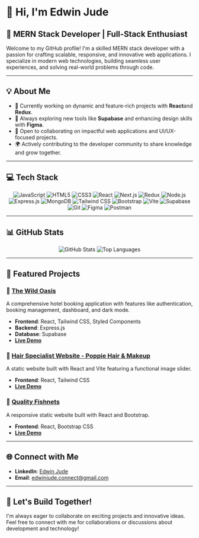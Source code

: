 # 👋 Hi, I'm Edwin Jude  

## 🚀 MERN Stack Developer | Full-Stack Enthusiast  

Welcome to my GitHub profile! I'm a skilled MERN stack developer with a passion for crafting scalable, responsive, and innovative web applications. I specialize in modern web technologies, building seamless user experiences, and solving real-world problems through code.

---

## 💡 About Me  
- 🔭 Currently working on dynamic and feature-rich projects with **React**and **Redux**.  
- 🌱 Always exploring new tools like **Supabase** and enhancing design skills with **Figma**.  
- 💬 Open to collaborating on impactful web applications and UI/UX-focused projects.  
- 🌍 Actively contributing to the developer community to share knowledge and grow together.  

---

## 💻 Tech Stack  

<div align="center">
  <img src="https://img.shields.io/badge/javascript-black?style=for-the-badge&logo=javascript&logoColor=%23F7DF1E" alt="JavaScript" />
  <img src="https://img.shields.io/badge/html5-black?style=for-the-badge&logo=html5&logoColor=%23E34F26" alt="HTML5" />
  <img src="https://img.shields.io/badge/css3-black?style=for-the-badge&logo=css3&logoColor=%231572B6" alt="CSS3" />
  <img src="https://img.shields.io/badge/react-black?style=for-the-badge&logo=react&logoColor=%2361DAFB" alt="React" />
  <img src="https://img.shields.io/badge/next.js-black?style=for-the-badge&logo=next.js&logoColor=white" alt="Next.js" />
  <img src="https://img.shields.io/badge/redux-black?style=for-the-badge&logo=redux&logoColor=%23593d88" alt="Redux" />
  <img src="https://img.shields.io/badge/node.js-black?style=for-the-badge&logo=node.js&logoColor=6DA55F" alt="Node.js" />
  <img src="https://img.shields.io/badge/express.js-black?style=for-the-badge&logo=express&logoColor=%2361DAFB" alt="Express.js" />
  <img src="https://img.shields.io/badge/mongodb-black?style=for-the-badge&logo=mongodb&logoColor=%234ea94b" alt="MongoDB" />
  <img src="https://img.shields.io/badge/tailwindcss-black?style=for-the-badge&logo=tailwind-css&logoColor=%2338B2AC" alt="Tailwind CSS" />
  <img src="https://img.shields.io/badge/bootstrap-black?style=for-the-badge&logo=bootstrap&logoColor=%23563D7C" alt="Bootstrap" />
  <img src="https://img.shields.io/badge/vite-black?style=for-the-badge&logo=vite&logoColor=%23646CFF" alt="Vite" />
  <img src="https://img.shields.io/badge/supabase-black?style=for-the-badge&logo=supabase&logoColor=%233FCF8E" alt="Supabase" />
  <img src="https://img.shields.io/badge/git-black?style=for-the-badge&logo=git&logoColor=%23F05033" alt="Git" />
  <img src="https://img.shields.io/badge/figma-black?style=for-the-badge&logo=figma&logoColor=%23F24E1E" alt="Figma" />
  <img src="https://img.shields.io/badge/postman-black?style=for-the-badge&logo=postman&logoColor=FF6C37" alt="Postman" />
</div>

---

## 📊 GitHub Stats  

<div align="center">
  <div>
    <tr>
      <td>
        <img src="https://github-readme-stats-sigma-five.vercel.app/api?username=94edwin89&theme=dark&hide_border=false&include_all_commits=false&count_private=true" alt="GitHub Stats" />
      </td>
      <td>
        <img src="https://github-readme-stats-sigma-five.vercel.app/api/top-langs/?username=94edwin89&theme=dark&hide_border=false&include_all_commits=false&count_private=true&layout=compact" alt="Top Languages" />
      </td>
    </tr>
  </div>
</div>

---


## 📂 Featured Projects  

### 🌟 [The Wild Oasis](https://github.com/94edwin89/The-wild-oasis)  
A comprehensive hotel booking application with features like authentication, booking management, dashboard, and dark mode.  
- **Frontend**: React, Tailwind CSS, Styled Components  
- **Backend**: Express.js  
- **Database**: Supabase  
- **[Live Demo](#)**  

### 🌟 [Hair Specialist Website - Poppie Hair & Makeup](https://poppiehairandmakeup.in)  
A static website built with React and Vite featuring a functional image slider.  
- **Frontend**: React, Tailwind CSS  
- **[Live Demo](https://poppiehairandmakeup.in)**  

### 🌟 [Quality Fishnets](https://qualityfishnets.com)  
A responsive static website built with React and Bootstrap.  
- **Frontend**: React, Bootstrap CSS  
- **[Live Demo](https://qualityfishnets.com)**  

---

## 🌐 Connect with Me  

- **LinkedIn**: [Edwin Jude](https://linkedin.com/in/edwinjude)  
- **Email**: [edwinjude.connect@gmail.com](mailto:edwinjude.connect@gmail.com)  

---

## 🚀 Let's Build Together!  
I'm always eager to collaborate on exciting projects and innovative ideas. Feel free to connect with me for collaborations or discussions about development and technology!

